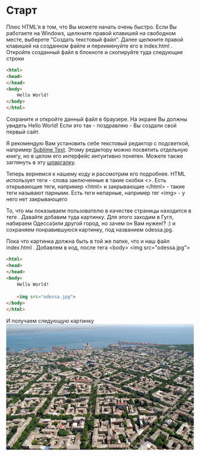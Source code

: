 # Старт

Плюс HTML'я в том, что Вы можете начать очень быстро. Если Вы работаете на Windows, щелкните правой клавишей на свободном месте, выберете "Создать текстовый файл". Далее щелкните правой клавишей на созданном файле и переименуйте его в index.html . Откройте созданный файл в блокноте и скопируйте туда следующие строки

```html
<html>
<head>
</head>
<body>
	Hello World!
</body>
</html>
```

Сохраните и откройте данный файл в браузере. На экране Вы должны увидеть Hello World! Если это так - поздравляю - Вы создали свой первый сайт.

Я рекомендую Вам установить себе текстовый редактор с подсветкой, например [Sublime Text](http://www.sublimetext.com/3). Этому редактору можно посвятить отдельную книгу, но в целом его интерфейс интуитивно понятен. Можете также заглянуть в эту [шпаргалку](https://learn.javascript.ru/sublime).

Теперь вернемся к нашему коду и рассмотрим его подробнее. HTML использует теги - слова заключенные в такие скобки &lt;&gt;. Есть открывающие теги, например &lt;html&gt; и закрывающие &lt;/html&gt; - такие теги называют парными. Есть теги непарные, например тег &lt;img&gt; - у него нет закрывающего

То, что мы показываем пользователю в качестве страницы находится в теге <body>. Давайте добавим туда картинку. Для этого заходим в Гугл, набираем Одесса(или другой город, но зачем он Вам нужен!? :) и сохраняем понравившуюся картинку, под названием odessa.jpg.

Пока что картинка должна быть в той же папке, что и наш файл index.html . Добавлем в код, после тега &lt;body&gt; &lt;img src="odessa.jpg"&gt;


```html
<html>
<head>
</head>
<body>
	Hello World!
	
	<img src="odessa.jpg">
</body>
</html>
```

И получаем следующую картинку
![Фотография Одессы](odessa.jpg)